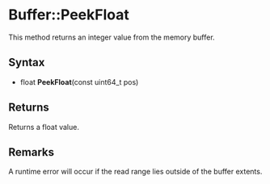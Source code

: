 # Buffer::PeekFloat #
This method returns an integer value from the memory buffer.

## Syntax ##
- float **PeekFloat**(const uint64_t pos)

## Returns ##
Returns a float value.

## Remarks ##
A runtime error will occur if the read range lies outside of the buffer extents.
